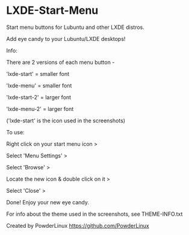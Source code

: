 # LXDE-Start-Menu
Start menu buttons for Lubuntu and other LXDE distros.


Add eye candy to your Lubuntu/LXDE desktops!



Info:

There are 2 versions of each menu button -

'lxde-start' = smaller font

'lxde-menu' = smaller font

'lxde-start-2' = larger font

'lxde-menu-2' = larger font

('lxde-start' is the icon used in the screenshots)



To use:

Right click on your start menu icon >

Select 'Menu Settings' >

Select 'Browse' >

Locate the new icon & double click on it >

Select 'Close' >

Done! Enjoy your new eye candy.



For info about the theme used in the screenshots, see THEME-INFO.txt

Created by PowderLinux
https://github.com/PowderLinux
